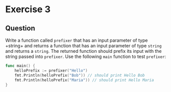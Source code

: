 # Exercise 3

## Question
Write a function called `prefixer` that has an input parameter of type +string+ and returns a function that has an 
input parameter of type `string` and returns a `string`. The returned function should prefix its input with the 
string passed into `prefixer`. Use the following `main` function to test `prefixer`:

```go
func main() {
    helloPrefix := prefixer("Hello")
    fmt.Println(helloPrefix("Bob")) // should print Hello Bob
    fmt.Println(helloPrefix("Maria")) // should print Hello Maria
}
```